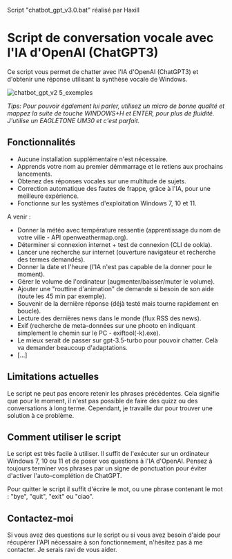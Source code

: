 Script "chatbot_gpt_v3.0.bat" réalisé par Haxill

# Script de conversation vocale avec l'IA d'OpenAI (ChatGPT3)
Ce script vous permet de chatter avec l'IA d'OpenAI (ChatGPT3) et d'obtenir une réponse utilisant la synthèse vocale de Windows.

![chatbot_gpt_v2 5_exemples](https://user-images.githubusercontent.com/125899669/221325057-2b93c230-89eb-49cd-b2a2-b2dd8e83d82a.png)

*Tips: Pour pouvoir également lui parler, utilisez un micro de bonne qualité et mappez la suite de touche WINDOWS+H et ENTER, pour plus de fluidité. J'utilise un EAGLETONE UM30 et c'est parfait.*

## Fonctionnalités
* Aucune installation supplémentaire n'est nécessaire.
* Apprends votre nom au premier démmarrage et le retiens aux prochains lancements.
* Obtenez des réponses vocales sur une multitude de sujets.
* Correction automatique des fautes de frappe, grâce à l'IA, pour une meilleure expérience.
* Fonctionne sur les systèmes d'exploitation Windows 7, 10 et 11.

A venir :
* Donner la météo avec température ressentie (apprentissage du nom de votre ville - API openweathermap.org).
* Déterminer si connexion internet + test de connexion (CLI de ookla).
* Lancer une recherche sur internet (ouverture navigateur et recherche des termes demandés).
* Donner la date et l'heure (l'IA n'est pas capable de la donner pour le moment).
* Gérer le volume de l'ordinateur (augmenter/baisser/muter le volume).
* Ajouter une "routtine d'animation" de demande si besoin de son aide (toute les 45 min par exemple).
* Souvenir de la dernière réponse (déjà testé mais tourne rapidement en boucle).
* Lecture des dernières news dans le monde (flux RSS des news).
* Exif (recherche de meta-données sur une phooto en indiquant simplement le chemin sur le PC - exiftool(-k).exe).
* Le mieux serait de passer sur gpt-3.5-turbo pour pouvoir chatter. Celà va demander beaucoup d'adaptations.
* [...]

## Limitations actuelles
Le script ne peut pas encore retenir les phrases précédentes. Cela signifie que pour le moment, il n'est pas possible de faire des quizz ou des conversations à long terme. Cependant, je travaille dur pour trouver une solution à ce problème.

## Comment utiliser le script
Le script est très facile à utiliser. Il suffit de l'exécuter sur un ordinateur Windows 7, 10 ou 11 et de poser vos questions à l'IA d'OpenAI. Pensez à toujours terminer vos phrases par un signe de ponctuation pour éviter d'activer l'auto-complétion de ChatGPT.

Pour quitter le script il suffit d'écrire le mot, ou une phrase contenant le mot : "bye", "quit", "exit" ou "ciao".

## Contactez-moi
Si vous avez des questions sur le script ou si vous avez besoin d'aide pour récupérer l'API nécessaire à son fonctionnement, n'hésitez pas à me contacter. Je serais ravi de vous aider.
